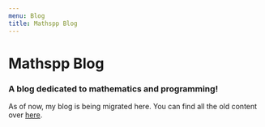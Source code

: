 ```yaml
---
menu: Blog
title: Mathspp Blog
---
```


# Mathspp Blog

### A blog dedicated to mathematics and programming!

As of now, my blog is being migrated here. You can find all the old content over [here](https://mathspp.blogspot.com).